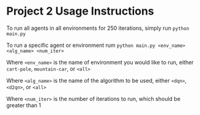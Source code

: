 # Project 2 Usage Instructions

To run all agents in all environments for 250 iterations, simply run `python main.py`

To run a specific agent or environment rum `python main.py <env_name> <alg_name> <num_iter>`

Where `<env_name>` is the name of environment you would like to run, either `cart-pole`, `mountain-car`, or `<all>`

Where `<alg_name>` is the name of the algorithm to be used, either `<dqn>`, `<d2qn>`, or `<all>`

Where `<num_iter>` is the number of iterations to run, which  should be greater than 1

